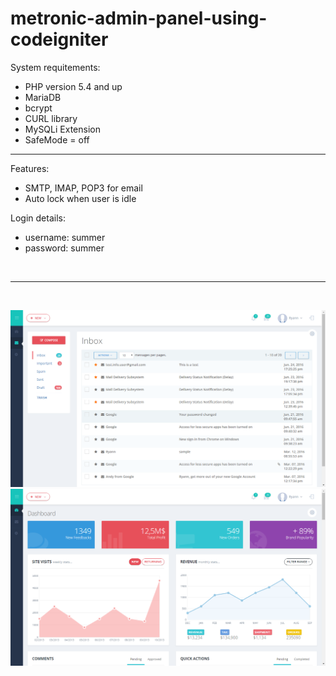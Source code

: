 # metronic-admin-panel-using-codeigniter

System requitements: <br/>
- PHP version 5.4 and up <br/>
- MariaDB <br/>
- bcrypt
- CURL library
- MySQLi Extension
- SafeMode = off

<hr>

Features: <br/>
- SMTP, IMAP, POP3 for email <br/>
- Auto lock when user is idle <br/>

Login details: <br/>
- username: summer <br/>
- password: summer <br/>

<br/>
<hr>
<br/>

![Alt text](screenshots/screen1.png?raw=true "Optional Title")
![Alt text](screenshots/screen2.png?raw=true "Optional Title")




